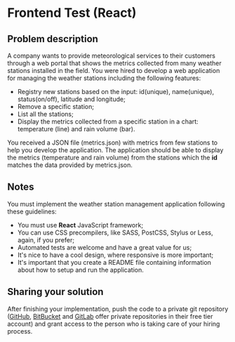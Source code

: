 # Frontend Test (React)

## Problem description

A company wants to provide meteorological services to their customers through a web portal that shows the metrics collected from many weather stations installed in the field. You were hired to develop a web application for managing the weather stations including the following features:

- Registry new stations based on the input: id(unique), name(unique), status(on/off), latitude and longitude;
- Remove a specific station;
- List all the stations;
- Display the metrics collected from a specific station in a chart: temperature (line) and rain volume (bar).

You received a JSON file (metrics.json) with metrics from few stations to help you develop the application. The application should be able to display the metrics (temperature and rain volume) from the stations which the **id** matches the data provided by metrics.json.

## Notes

You must implement the weather station management application following these guidelines:

- You must use **React** JavaScript framework;
- You can use CSS precompilers, like SASS, PostCSS, Stylus or Less, again, if you prefer;
- Automated tests are welcome and have a great value for us;
- It's nice to have a cool design, where responsive is more important;
- It's important that you create a README file containing information about how to setup and run the application.

## Sharing your solution

After finishing your implementation, push the code to a private git repository ([GitHub](https://github.com/pricing), [BitBucket](https://bitbucket.org) and [GitLab](https://gitlab.com) offer private repositories in their free tier account) and grant access to the person who is taking care of your hiring process.
